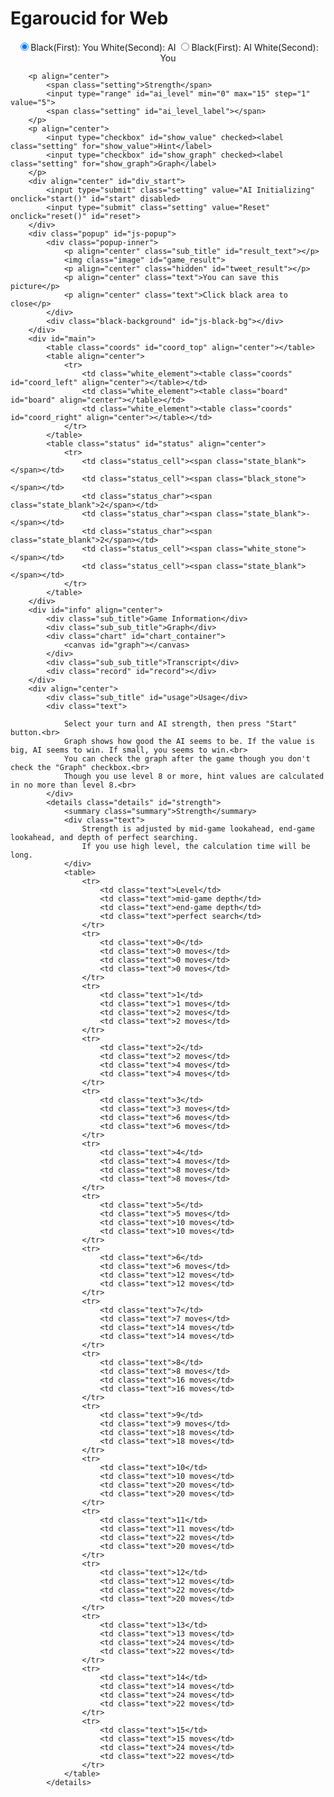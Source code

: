 # Egaroucid for Web

<p align="center">
            <input type="radio" class="radio_size" name="ai_player" value="1" id="white" checked><label for="white" class="setting">Black(First): You White(Second): AI</label>
            <input type="radio" class="radio_size" name="ai_player" value="0" id="black"><label for="black" class="setting">Black(First): AI White(Second): You</label>
        </p>

        <p align="center">
            <span class="setting">Strength</span>
            <input type="range" id="ai_level" min="0" max="15" step="1" value="5">
            <span class="setting" id="ai_level_label"></span>
        </p>
        <p align="center">
            <input type="checkbox" id="show_value" checked><label class="setting" for="show_value">Hint</label>
            <input type="checkbox" id="show_graph" checked><label class="setting" for="show_graph">Graph</label>
        </p>
        <div align="center" id="div_start">
            <input type="submit" class="setting" value="AI Initializing" onclick="start()" id="start" disabled>
            <input type="submit" class="setting" value="Reset" onclick="reset()" id="reset">
        </div>
        <div class="popup" id="js-popup">
            <div class="popup-inner">
                <p align="center" class="sub_title" id="result_text"></p>
                <img class="image" id="game_result">
                <p align="center" class="hidden" id="tweet_result"></p>
                <p align="center" class="text">You can save this picture</p>
                <p align="center" class="text">Click black area to close</p>
            </div>
            <div class="black-background" id="js-black-bg"></div>
        </div>
        <div id="main">
            <table class="coords" id="coord_top" align="center"></table>
            <table align="center">
                <tr>
                    <td class="white_element"><table class="coords" id="coord_left" align="center"></table></td>
                    <td class="white_element"><table class="board" id="board" align="center"></table></td>
                    <td class="white_element"><table class="coords" id="coord_right" align="center"></table></td>
                </tr>
            </table>
            <table class="status" id="status" align="center">
                <tr>
                    <td class="status_cell"><span class="state_blank"></span></td>
                    <td class="status_cell"><span class="black_stone"></span></td>
                    <td class="status_char"><span class="state_blank">2</span></td>
                    <td class="status_char"><span class="state_blank">-</span></td>
                    <td class="status_char"><span class="state_blank">2</span></td>
                    <td class="status_cell"><span class="white_stone"></span></td>
                    <td class="status_cell"><span class="state_blank"></span></td>
                </tr>
            </table>
        </div>
        <div id="info" align="center">
            <div class="sub_title">Game Information</div>
            <div class="sub_sub_title">Graph</div>
            <div class="chart" id="chart_container">
                <canvas id="graph"></canvas>
            </div>
            <div class="sub_sub_title">Transcript</div>
            <div class="record" id="record"></div>
        </div>
        <div align="center">
            <div class="sub_title" id="usage">Usage</div>
            <div class="text">
            	
                Select your turn and AI strength, then press "Start" button.<br>
                Graph shows how good the AI seems to be. If the value is big, AI seems to win. If small, you seems to win.<br>
                You can check the graph after the game though you don't check the "Graph" checkbox.<br>
                Though you use level 8 or more, hint values are calculated in no more than level 8.<br>
            </div>
            <details class="details" id="strength">
                <summary class="summary">Strength</summary>
                <div class="text">
                	Strength is adjusted by mid-game lookahead, end-game lookahead, and depth of perfect searching. 
                	If you use high level, the calculation time will be long.
                </div>
                <table>
                    <tr>
                        <td class="text">Level</td>
                        <td class="text">mid-game depth</td>
                        <td class="text">end-game depth</td>
                        <td class="text">perfect search</td>
                    </tr>
                    <tr>
                        <td class="text">0</td>
                        <td class="text">0 moves</td>
                        <td class="text">0 moves</td>
                        <td class="text">0 moves</td>
                    </tr>
                    <tr>
                        <td class="text">1</td>
                        <td class="text">1 moves</td>
                        <td class="text">2 moves</td>
                        <td class="text">2 moves</td>
                    </tr>
                    <tr>
                        <td class="text">2</td>
                        <td class="text">2 moves</td>
                        <td class="text">4 moves</td>
                        <td class="text">4 moves</td>
                    </tr>
                    <tr>
                        <td class="text">3</td>
                        <td class="text">3 moves</td>
                        <td class="text">6 moves</td>
                        <td class="text">6 moves</td>
                    </tr>
                    <tr>
                        <td class="text">4</td>
                        <td class="text">4 moves</td>
                        <td class="text">8 moves</td>
                        <td class="text">8 moves</td>
                    </tr>
                    <tr>
                        <td class="text">5</td>
                        <td class="text">5 moves</td>
                        <td class="text">10 moves</td>
                        <td class="text">10 moves</td>
                    </tr>
                    <tr>
                        <td class="text">6</td>
                        <td class="text">6 moves</td>
                        <td class="text">12 moves</td>
                        <td class="text">12 moves</td>
                    </tr>
                    <tr>
                        <td class="text">7</td>
                        <td class="text">7 moves</td>
                        <td class="text">14 moves</td>
                        <td class="text">14 moves</td>
                    </tr>
                    <tr>
                        <td class="text">8</td>
                        <td class="text">8 moves</td>
                        <td class="text">16 moves</td>
                        <td class="text">16 moves</td>
                    </tr>
                    <tr>
                        <td class="text">9</td>
                        <td class="text">9 moves</td>
                        <td class="text">18 moves</td>
                        <td class="text">18 moves</td>
                    </tr>
                    <tr>
                        <td class="text">10</td>
                        <td class="text">10 moves</td>
                        <td class="text">20 moves</td>
                        <td class="text">20 moves</td>
                    </tr>
                    <tr>
                        <td class="text">11</td>
                        <td class="text">11 moves</td>
                        <td class="text">22 moves</td>
                        <td class="text">20 moves</td>
                    </tr>
                    <tr>
                        <td class="text">12</td>
                        <td class="text">12 moves</td>
                        <td class="text">22 moves</td>
                        <td class="text">20 moves</td>
                    </tr>
                    <tr>
                        <td class="text">13</td>
                        <td class="text">13 moves</td>
                        <td class="text">24 moves</td>
                        <td class="text">22 moves</td>
                    </tr>
                    <tr>
                        <td class="text">14</td>
                        <td class="text">14 moves</td>
                        <td class="text">24 moves</td>
                        <td class="text">22 moves</td>
                    </tr>
                    <tr>
                        <td class="text">15</td>
                        <td class="text">15 moves</td>
                        <td class="text">24 moves</td>
                        <td class="text">22 moves</td>
                    </tr>
                </table>
            </details>

<script src="https://cdnjs.cloudflare.com/ajax/libs/Chart.js/2.7.2/Chart.bundle.js"></script>
<script src="https://cdnjs.cloudflare.com/ajax/libs/html2canvas/0.4.1/html2canvas.js"></script>
<script src="ai.js"></script>
<script src="script.js"></script>

